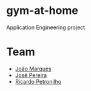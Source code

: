 # gym-at-home
Application Engineering project

# Team
- [João Marques](https://github.com/marquinhos87)
- [José Pereira](https://github.com/josepereira1)
- [Ricardo Petronilho](https://github.com/RicardoPetronilho98)

